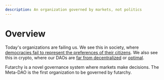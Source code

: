```yaml
---
description: An organization governed by markets, not politics
---
```


# Overview

Today's organizations are failing us. We see this in society, where [democracies fail to represent the preferences of their citizens](https://archive.org/details/gilens\_and\_page\_2014\_-testing\_theories\_of\_american\_politics.doc/mode/2up). We also see this in crypto, where our DAOs are [far from decentralized](https://www.coindesk.com/business/2023/05/09/aragon-cancels-planned-community-control-of-200m-treasury-amid-battle-with-activist-investors/) or [optimal](https://markets.businessinsider.com/news/currencies/defi-project-parrot-puts-fate-of-over-70m-treasury-prt-token-to-vote-1032466776?op=1).

Futarchy is a novel governance system where markets make decisions. The Meta-DAO is the first organization to be governed by futarchy.
